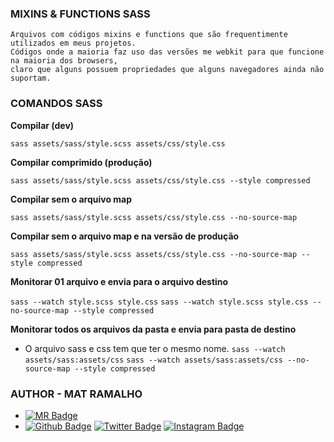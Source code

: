 
### MIXINS & FUNCTIONS SASS

    Arquivos com códigos mixins e functions que são frequentimente utilizados em meus projetos. 
    Códigos onde a maioria faz uso das versões me webkit para que funcione na maioria dos browsers, 
    claro que alguns possuem propriedades que alguns navegadores ainda não suportam.


### COMANDOS SASS

**Compilar (dev)**

``` sass assets/sass/style.scss assets/css/style.css ```

**Compilar comprimido (produção)**

``` sass assets/sass/style.scss assets/css/style.css --style compressed ```

**Compilar sem o arquivo map**

``` sass assets/sass/style.scss assets/css/style.css --no-source-map ```

**Compilar sem o arquivo map e na versão de produção**

``` sass assets/sass/style.scss assets/css/style.css --no-source-map --style compressed ```

**Monitorar 01 arquivo e envia para o arquivo destino**

``` sass --watch style.scss style.css ```
``` sass --watch style.scss style.css --no-source-map --style compressed ```

**Monitorar todos os arquivos da pasta e envia para pasta de destino**

- O arquivo sass e css tem que ter o mesmo nome.
``` sass --watch assets/sass:assets/css ```
``` sass --watch assets/sass:assets/css --no-source-map --style compressed ```


### AUTHOR - MAT RAMALHO

* [![MR Badge](https://img.shields.io/badge/MR-matheusramalho-B5838D?style=flat-square&labelColor=E5989B&logo=MR&logoColor=white&link=https://matheusramalho.dev)](https://matheusramalho.dev)
* [![Github Badge](https://img.shields.io/badge/-Github-B5838D?style=flat-square&labelColor=E5989B&logo=Github&logoColor=white&link=https://github.com/MatheusRamalho)](https://github.com/MatheusRamalho)
[![Twitter Badge](https://img.shields.io/badge/-Twitter-B5838D?style=flat-square&labelColor=E5989B&logo=twitter&logoColor=white&link=https://twitter.com/theu_ramalhoo)](https://twitter.com/theu_ramalhoo)
[![Instagram Badge](https://img.shields.io/badge/-Instagram-B5838D?style=flat-square&labelColor=E5989B&logo=instagram&logoColor=white&link=https://instagram.com/theu_ramalhoo)](https://instagram.com/theu_ramalhoo)